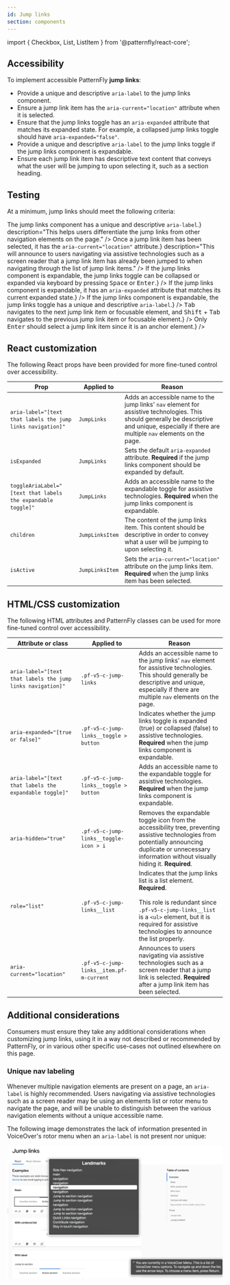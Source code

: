 ```yaml
---
id: Jump links
section: components
---
```


import { Checkbox, List, ListItem } from '@patternfly/react-core';

## Accessibility

To implement accessible PatternFly **jump links**:

- Provide a unique and descriptive `aria-label` to the jump links component.
- Ensure a jump link item has the `aria-current="location"` attribute when it is selected.
- Ensure that the jump links toggle has an `aria-expanded` attribute that matches its expanded state. For example, a collapsed jump links toggle should have `aria-expanded="false"`.
- Provide a unique and descriptive `aria-label` to the jump links toggle if the jump links component is expandable.
- Ensure each jump link item has descriptive text content that conveys what the user will be jumping to upon selecting it, such as a section heading.

## Testing

At a minimum, jump links should meet the following criteria:

<List isPlain>
  <ListItem>
    <Checkbox id="jumpLinks-a11y-checkbox-1" label={<span>The jump links component has a unique and descriptive <code className="ws-code">aria-label</code>.</span>} description="This helps users differentiate the jump links from other navigation elements on the page." />
  </ListItem>
  <ListItem>
    <Checkbox id="jumpLinks-a11y-checkbox-2" label={<span>Once a jump link item has been selected, it has the <code className="ws-code">aria-current="location"</code> attribute.</span>} description="This will announce to users navigating via assistive technologies such as a screen reader that a jump link item has already been jumped to when navigating through the list of jump link items." />
  </ListItem>
  <ListItem>
    <Checkbox id="jumpLinks-a11y-checkbox-3" label={<span>If the jump links component is expandable, the jump links toggle can be collapsed or expanded via keyboard by pressing <kbd>Space</kbd> or <kbd>Enter</kbd>.</span>} />
  </ListItem>
  <ListItem>
    <Checkbox id="jumpLinks-a11y-checkbox-4" label={<span>If the jump links component is expandable, it has an <code className="ws-code">aria-expanded</code> attribute that matches its current expanded state.</span>} />
  </ListItem>
  <ListItem>
    <Checkbox id="jumpLinks-a11y-checkbox-5" label={<span>If the jump links component is expandable, the jump links toggle has a unique and descriptive <code className="ws-code">aria-label</code>.</span>} />
  </ListItem>
  <ListItem>
    <Checkbox id="jumpLinks-a11y-checkbox-6" label="Each jump link item has descriptive text content that conveys where a user will be jumping to upon selecting it." description={`This will typically be the same text as a section header, but in general avoid vague text such as "this section".`} />
  </ListItem>
  <ListItem>
    <Checkbox id="jumpLinks-a11y-checkbox-7" label="Standard keyboard navigation can be used to navigate between jump link items or other focusable elements." description={<span><kbd>Tab</kbd> navigates to the next jump link item or focusable element, and <kbd>Shift</kbd> + <kbd>Tab</kbd> navigates to the previous jump link item or focusable element.</span>} />
  </ListItem>
  <ListItem>
    <Checkbox id="jumpLinks-a11y-checkbox-8" label="Standard keyboard interaction can be used to select a jump link item." description={<span>Only <kbd>Enter</kbd> should select a jump link item since it is an anchor element.</span>} />
  </ListItem>
</List>

## React customization

The following React props have been provided for more fine-tuned control over accessibility.

| Prop | Applied to | Reason | 
|---|---|---|
| `aria-label="[text that labels the jump links navigation]"` | `JumpLinks` | Adds an accessible name to the jump links' `nav` element for assistive technologies. This should generally be descriptive and unique, especially if there are multiple `nav` elements on the page. |
| `isExpanded` | `JumpLinks` | Sets the default `aria-expanded` attribute. **Required** if the jump links component should be expanded by default. |
| `toggleAriaLabel="[text that labels the expandable toggle]"` | `JumpLinks` | Adds an accessible name to the expandable toggle for assistive technologies. **Required** when the jump links component is expandable. |
| `children` | `JumpLinksItem` | The content of the jump links item. This content should be descriptive in order to convey what a user will be jumping to upon selecting it. |
| `isActive` | `JumpLinksItem` | Sets the `aria-current="location"` attribute on the jump links item. **Required** when the jump links item has been selected. |

## HTML/CSS customization

The following HTML attributes and PatternFly classes can be used for more fine-tuned control over accessibility.

| Attribute or class | Applied to | Reason | 
|---|---|---|
| `aria-label="[text that labels the jump links navigation]"` | `.pf-v5-c-jump-links` | Adds an accessible name to the jump links' `nav` element for assistive technologies. This should generally be descriptive and unique, especially if there are multiple `nav` elements on the page. |
| `aria-expanded="[true or false]"` | `.pf-v5-c-jump-links__toggle > button` | Indicates whether the jump links toggle is expanded (true) or collapsed (false) to assistive technologies. **Required** when the jump links component is expandable. |
| `aria-label="[text that labels the expandable toggle]"` | `.pf-v5-c-jump-links__toggle > button` | Adds an accessible name to the expandable toggle for assistive technologies. **Required** when the jump links component is expandable. |
| `aria-hidden="true"` | `.pf-v5-c-jump-links__toggle-icon > i` | Removes the expandable toggle icon from the accessibility tree, preventing assistive technologies from potentially announcing duplicate or unnecessary information without visually hiding it. **Required**. |
| `role="list"` | `.pf-v5-c-jump-links__list` | Indicates that the jump links list is a list element. **Required**.<br/><br/>This role is redundant since `.pf-v5-c-jump-links__list` is a `<ul>` element, but it is required for assistive technologies to announce the list properly. |
| `aria-current="location"` | `.pf-v5-c-jump-links__item.pf-m-current` | Announces to users navigating via assistive technologies such as a screen reader that a jump link is selected. **Required** after a jump link item has been selected. |

## Additional considerations

Consumers must ensure they take any additional considerations when customizing jump links, using it in a way not described or recommended by PatternFly, or in various other specific use-cases not outlined elsewhere on this page.

### Unique nav labeling

Whenever multiple navigation elements are present on a page, an `aria-label` is highly recommended. Users navigating via assistive technologies such as a screen reader may be using an elements list or rotor menu to navigate the page, and will be unable to distinguish between the various navigation elements without a unique accessible name. 

The following image demonstrates the lack of information presented in VoiceOver's rotor menu when an `aria-label` is not present nor unique:

<img src="./rotor-menu.png" alt="An example of VoiceOver's rotor menu interface which demonstrates that each navigation element is indistinguishable from the others without aria-labels." />